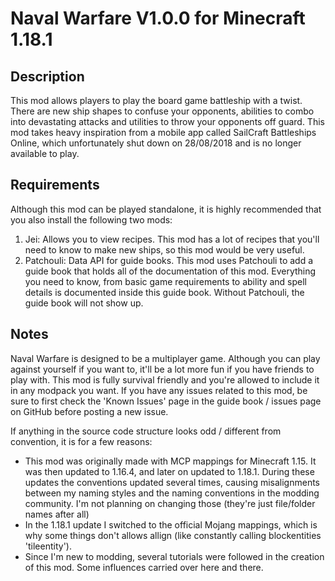 # Naval Warfare V1.0.0 for Minecraft 1.18.1

## Description
This mod allows players to play the board game battleship with a twist. There are new ship shapes to confuse your opponents,
abilities to combo into devastating attacks and utilities to throw your opponents off guard. This mod takes heavy inspiration from a mobile app called SailCraft Battleships Online, which unfortunately  shut down on 28/08/2018 and is no longer available to play.

## Requirements
Although this mod can be played standalone, it is highly recommended that you also install the following two mods:
1. Jei: Allows you to view recipes. This mod has a lot of recipes that you'll need to know to make new ships, so this mod would be very useful.
2. Patchouli: Data API for guide books. This mod uses Patchouli to add a guide book that holds all of the documentation of this mod. Everything you need to know, from basic game requirements to ability and spell details is documented inside this guide book. Without Patchouli, the guide book will not show up.

## Notes
Naval Warfare is designed to be a multiplayer game. Although you can play against yourself if you want to, it'll be a lot more fun if you have friends to play with. This mod is fully survival friendly and you're allowed to include it in any modpack you want.
If you have any issues related to this mod, be sure to first check the 'Known Issues' page in the guide book / issues page on GitHub before posting a new issue.

If anything in the source code structure looks odd / different from convention, it is for a few reasons:
* This mod was originally made with MCP mappings for Minecraft 1.15. It was then updated to 1.16.4, and later on updated to 1.18.1. During these updates the conventions updated several times, causing misalignments between my naming styles and the naming conventions in the modding community. I'm not planning on changing those (they're just file/folder names after all)
* In the 1.18.1 update I switched to the official Mojang mappings, which is why some things don't allows allign (like constantly calling blockentities 'tileentity').
* Since I'm new to modding, several tutorials were followed in the creation of this mod. Some influences carried over here and there.